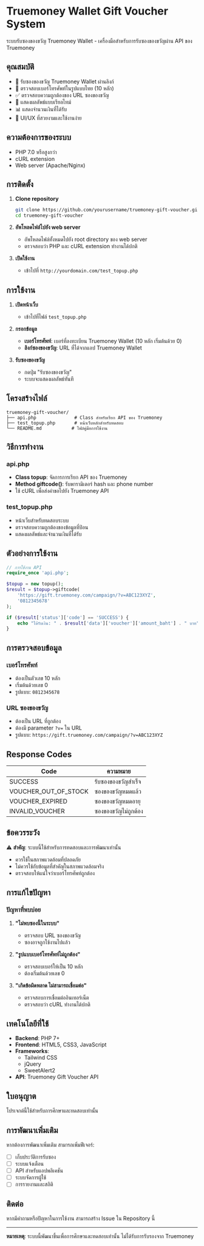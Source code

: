 # Truemoney Wallet Gift Voucher System

ระบบรับซองของขวัญ Truemoney Wallet - เครื่องมือสำหรับการรับซองของขวัญผ่าน API ของ Truemoney

## คุณสมบัติ

- 🎁 รับซองของขวัญ Truemoney Wallet ผ่านลิงก์
- 📱 ตรวจสอบเบอร์โทรศัพท์ในรูปแบบไทย (10 หลัก)
- ✅ ตรวจสอบความถูกต้องของ URL ซองของขวัญ
- 🔄 แสดงผลลัพธ์แบบเรียลไทม์
- 📊 แสดงจำนวนเงินที่ได้รับ
- 🎨 UI/UX ที่สวยงามและใช้งานง่าย

## ความต้องการของระบบ

- PHP 7.0 หรือสูงกว่า
- cURL extension
- Web server (Apache/Nginx)

## การติดตั้ง

1. **Clone repository**
   ```bash
   git clone https://github.com/yourusername/truemoney-gift-voucher.git
   cd truemoney-gift-voucher
   ```

2. **อัพโหลดไฟล์ไปยัง web server**
   - อัพโหลดไฟล์ทั้งหมดไปยัง root directory ของ web server
   - ตรวจสอบว่า PHP และ cURL extension ทำงานได้ปกติ

3. **เปิดใช้งาน**
   - เข้าไปที่ `http://yourdomain.com/test_topup.php`

## การใช้งาน

1. **เปิดหน้าเว็บ**
   - เข้าไปที่ไฟล์ `test_topup.php`

2. **กรอกข้อมูล**
   - **เบอร์โทรศัพท์**: เบอร์ที่ลงทะเบียน Truemoney Wallet (10 หลัก เริ่มต้นด้วย 0)
   - **ลิงก์ซองของขวัญ**: URL ที่ได้จากแอป Truemoney Wallet

3. **รับซองของขวัญ**
   - กดปุ่ม "รับซองของขวัญ"
   - ระบบจะแสดงผลลัพธ์ทันที

## โครงสร้างไฟล์

```
truemoney-gift-voucher/
├── api.php              # Class สำหรับเรียก API ของ Truemoney
├── test_topup.php       # หน้าเว็บหลักสำหรับทดสอบ
└── README.md           # ไฟล์คู่มือการใช้งาน
```

## วิธีการทำงาน

### api.php
- **Class topup**: จัดการการเรียก API ของ Truemoney
- **Method giftcode()**: รับพารามิเตอร์ hash และ phone number
- ใช้ cURL เพื่อส่งคำขอไปยัง Truemoney API

### test_topup.php
- หน้าเว็บสำหรับทดสอบระบบ
- ตรวจสอบความถูกต้องของข้อมูลที่ป้อน
- แสดงผลลัพธ์และจำนวนเงินที่ได้รับ

## ตัวอย่างการใช้งาน

```php
// การใช้งาน API
require_once 'api.php';

$topup = new topup();
$result = $topup->giftcode(
    'https://gift.truemoney.com/campaign/?v=ABC123XYZ',
    '0812345678'
);

if ($result['status']['code'] == 'SUCCESS') {
    echo "ได้รับเงิน: " . $result['data']['voucher']['amount_baht'] . " บาท";
}
```

## การตรวจสอบข้อมูล

### เบอร์โทรศัพท์
- ต้องเป็นตัวเลข 10 หลัก
- เริ่มต้นด้วยเลข 0
- รูปแบบ: `0812345678`

### URL ซองของขวัญ
- ต้องเป็น URL ที่ถูกต้อง
- ต้องมี parameter `?v=` ใน URL
- รูปแบบ: `https://gift.truemoney.com/campaign/?v=ABC123XYZ`

## Response Codes

| Code | ความหมาย |
|------|----------|
| SUCCESS | รับซองของขวัญสำเร็จ |
| VOUCHER_OUT_OF_STOCK | ซองของขวัญหมดแล้ว |
| VOUCHER_EXPIRED | ซองของขวัญหมดอายุ |
| INVALID_VOUCHER | ซองของขวัญไม่ถูกต้อง |

## ข้อควรระวัง

⚠️ **สำคัญ**: ระบบนี้ใช้สำหรับการทดสอบและการพัฒนาเท่านั้น

- ควรใช้ในสภาพแวดล้อมที่ปลอดภัย
- ไม่ควรใช้กับข้อมูลที่สำคัญในสภาพแวดล้อมจริง
- ตรวจสอบให้แน่ใจว่าเบอร์โทรศัพท์ถูกต้อง

## การแก้ไขปัญหา

### ปัญหาที่พบบ่อย

1. **"ไม่พบซองนี้ในระบบ"**
   - ตรวจสอบ URL ซองของขวัญ
   - ซองอาจถูกใช้งานไปแล้ว

2. **"รูปแบบเบอร์โทรศัพท์ไม่ถูกต้อง"**
   - ตรวจสอบเบอร์ให้เป็น 10 หลัก
   - ต้องเริ่มต้นด้วยเลข 0

3. **"เกิดข้อผิดพลาด ไม่สามารถเชื่อมต่อ"**
   - ตรวจสอบการเชื่อมต่ออินเทอร์เน็ต
   - ตรวจสอบว่า cURL ทำงานได้ปกติ

## เทคโนโลยีที่ใช้

- **Backend**: PHP 7+
- **Frontend**: HTML5, CSS3, JavaScript
- **Frameworks**: 
  - Tailwind CSS
  - jQuery
  - SweetAlert2
- **API**: Truemoney Gift Voucher API

## ใบอนุญาต

โปรเจกต์นี้ใช้สำหรับการศึกษาและทดสอบเท่านั้น

## การพัฒนาเพิ่มเติม

หากต้องการพัฒนาเพิ่มเติม สามารถเพิ่มฟีเจอร์:

- [ ] เก็บประวัติการรับซอง
- [ ] ระบบแจ้งเตือน
- [ ] API สำหรับแอปพลิเคชัน
- [ ] ระบบจัดการผู้ใช้
- [ ] การรายงานและสถิติ

## ติดต่อ

หากมีคำถามหรือปัญหาในการใช้งาน สามารถสร้าง Issue ใน Repository นี้

---

**หมายเหตุ**: ระบบนี้พัฒนาขึ้นเพื่อการศึกษาและทดสอบเท่านั้น ไม่ได้รับการรับรองจาก Truemoney